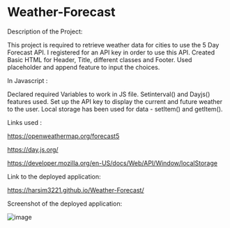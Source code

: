# Weather-Forecast

Description of the Project:

 This project is required to retrieve weather data for cities to use the 5 Day Forecast API. I registered for an API key in order to use this API.
 Created Basic HTML for Header, Title, different classes and Footer.
 Used placeholder and append feature to input the choices.

 In Javascript :

 Declared required Variables to work in JS file.
 Setinterval() and Dayjs() features used.
 Set up the API key to display the current and future weather to the user.
 Local storage has been used for data -  setItem() and getItem().


 Links used :

 https://openweathermap.org/forecast5

 https://day.js.org/

 https://developer.mozilla.org/en-US/docs/Web/API/Window/localStorage


 Link to the deployed application:
 
 https://harsim3221.github.io/Weather-Forecast/

 Screenshot of the deployed application:

 ![image](https://github.com/harsim3221/Weather-Forecast/assets/149484142/7623fb89-956b-4c2e-97ba-63db6fb3283c)

